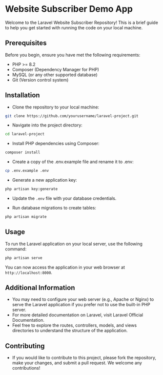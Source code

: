 # Website Subscriber Demo App

Welcome to the Laravel Website Subscriber Repository! This is a brief guide to help you get started with running the code on your local machine.

## Prerequisites
Before you begin, ensure you have met the following requirements:

- PHP >= 8.2
- Composer (Dependency Manager for PHP)
- MySQL (or any other supported database)
- Git (Version control system)

## Installation
- Clone the repository to your local machine:

```bash
git clone https://github.com/yourusername/laravel-project.git
```

- Navigate into the project directory:

```bash
cd laravel-project
```

- Install PHP dependencies using Composer:

```bash
composer install
```

- Create a copy of the .env.example file and rename it to .env:

```bash
cp .env.example .env
```

- Generate a new application key:

```bash
php artisan key:generate
```

- Update the `.env` file with your database credentials.

- Run database migrations to create tables:

```bash
php artisan migrate
```


## Usage
To run the Laravel application on your local server, use the following command:

```bash
php artisan serve
```

You can now access the application in your web browser at `http://localhost:8000`.

## Additional Information
- You may need to configure your web server (e.g., Apache or Nginx) to serve the Laravel application if you prefer not to use the built-in PHP server.
- For more detailed documentation on Laravel, visit Laravel Official Documentation.
- Feel free to explore the routes, controllers, models, and views directories to understand the structure of the application.

## Contributing
- If you would like to contribute to this project, please fork the repository, make your changes, and submit a pull request. We welcome any contributions!
